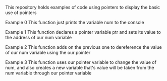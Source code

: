This repository holds examples of code using pointers to display
the basic use of pointers

Example 0
This function just prints the variable num to the console

Example 1
This function declares a pointer variable ptr and sets its value
to the address of our num variable

Example 2
This function adds on the previous one to dereference the value
of our num variable using the our pointer

Example 3
This function uses our pointer variable to change the value of
num, and also creates a new variable that's value will be taken
from the num variable through our pointer variable
